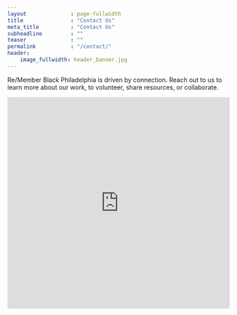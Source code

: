 ```yaml
---
layout              : page-fullwidth
title               : "Contact Us"
meta_title          : "Contact Us"
subheadline         : ""
teaser              : ""
permalink           : "/contact/"
header:
    image_fullwidth: header_banner.jpg
---
```

<p>Re/Member Black Philadelphia is driven by connection. Reach out to us to learn more about our work, to volunteer, share resources, or collaborate. </p>

<!-- <a href="mailto:krystal.strong@rutgers.edu"> Email us </a> -->

<!-- <h2>Google Form</h2> -->

<iframe src="https://docs.google.com/forms/d/e/1FAIpQLSdQG8DOFnTxyP4HL1UXzFmh52QdZgXVOaqYiKtu48WJEM06Zw/viewform?embedded=true" width="100%" height="480" frameborder="0" marginheight="0" marginwidth="0">Loading…</iframe>

